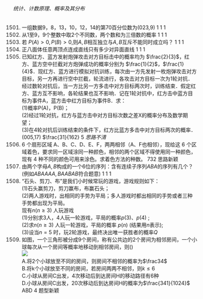 ###### 统计、计数原理、概率及其分布
1501. 一组数据9，8，13，10，12，14的第70百分位数为(023,9)	1	1	1
1502. 从1至9，9个整数中取2个不同数，两个数和为三倍数的概率	1	1	1
1503. 若 $P(A) > 0,P(B) > 0,$则$A,B$相互独立与$A,B$互斥不能同时成立吗？	1	1	1
1504. 正八面体任意两顶点连成直线只有多少对异面直线	1	1	1
1505. 已知红方、蓝方发射炮弹攻击对方目标击中的概率均为 $\frac{2}{3}$，红方、蓝方空中拦截对方炮弹成功的概率分别为 $\frac{1}{2}$，$\frac{1}{4}$．现红方、蓝方进行模拟对抗训练，每次由一方先发射一枚炮弹攻击对方目标，另一方再进行空中拦截，轮流进行，各攻击对方目标一次为1轮对抗．经过数轮对抗后，当一方比另一方多击中对方目标两次时，训练结束．假定红方、蓝方互不影响，各轮结果也互不影响．记在1轮对抗中，红方击中蓝方目标为事件A，蓝方击中红方目标为事件B．求： <br> (1)概率P(A)，P(B)； <br> (2)经过1轮对抗，红方与蓝方击中对方目标次数之差X的概率分布及数学期望； <br> (3)在4轮对抗后训练结束的条件下，红方比蓝方多击中对方目标两次的概率．(005,17)	$\frac{31}{162} 5 $思路不清$
1506. 6 个扇形区域 A、B、C、D、E、F，两两相邻（A、F也相邻），现给这 6 个区域着色，要求同一区域涂同一种颜色，相邻的两个区域不得使用同一种颜色，现有 4 种不同的颜色可用来涂色。求着色方法的种数。	732	思路新颖
1507. 由两个字母$A,B$构成的一个6位的序列：含有连续子序列$ABA$的序列有几个？ (例如$ABAAAA,BAABAB$符合题意)	1	1	1
1508. “石头、剪刀、布”是我们小时候常玩的游戏，游戏规则如下：<br>(1)石头赢剪刀，剪刀赢布，布赢石头；<br>(2)两人游戏时，出相同的手势为平局；多人游戏时都出相同的手势或者三种手势都出现为平局。<br>现有$n(n\geq3)$ 人玩游戏<br>(1)分别求3人，4人玩一轮游戏，平局的概率$p(3)$、$p(4)$ ;<br>(2)求$n(n\geq3)$ 人玩一轮游戏，平局的概率 $p(n)$ (结果用$n$表示);<br>(3)设当$n=5$ 时，玩2轮游戏，最终决出唯一获胜者的概率$Q$
1509. 如图，一个三角形被分成9个房间，称有公共边的2个房间为相邻房间，一个小球每次从一个房间等概率地移动到相邻房间，则()<br> <img src="f5GQlRKodYUcnAfvgppRSGW2pK9B8rutr" > <br>A.将2个小球放至不同的房间，则房间不相邻的概率为$\frac34$<br>B.将k个小球放至不同的房间，若房间两两不相邻，则$k\leqslant6$<br>C.小球从房间C出发，4次移动后到达房间H的移动路径有6种<br>D.小球从房间C出发，20次移动后到达房间H的概率为$\frac{341}{1024}$	ABD	4	题型新颖